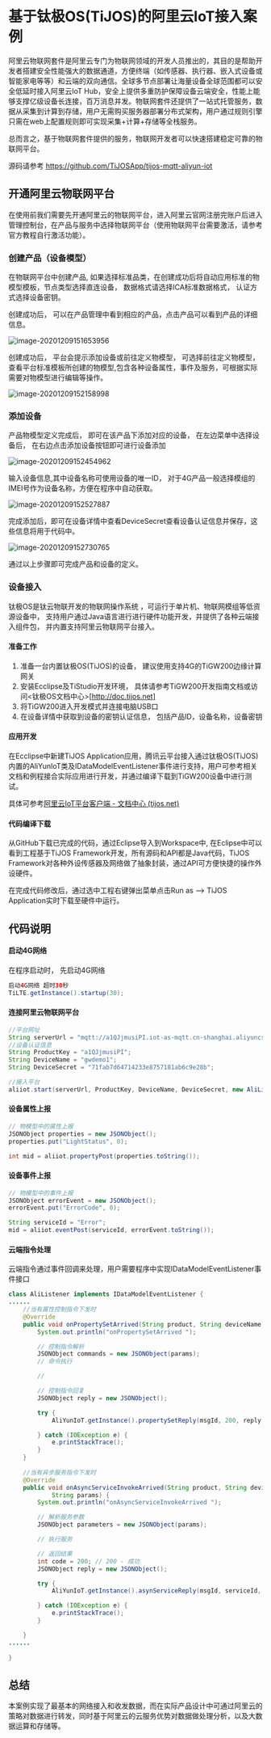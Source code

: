 # 基于钛极OS(TiJOS)的阿里云IoT接入案例

阿里云物联网套件是阿里云专门为物联网领域的开发人员推出的，其目的是帮助开发者搭建安全性能强大的数据通道，方便终端（如传感器、执行器、嵌入式设备或智能家电等等）和云端的双向通信。全球多节点部署让海量设备全球范围都可以安全低延时接入阿里云IoT Hub，安全上提供多重防护保障设备云端安全，性能上能够支撑亿级设备长连接，百万消息并发。物联网套件还提供了一站式托管服务，数据从采集到计算到存储，用户无需购买服务器部署分布式架构，用户通过规则引擎只需在web上配置规则即可实现采集+计算+存储等全栈服务。

总而言之，基于物联网套件提供的服务，物联网开发者可以快速搭建稳定可靠的物联网平台。

源码请参考 <https://github.com/TiJOSApp/tijos-mqtt-aliyun-iot>



## 开通阿里云物联网平台

在使用前我们需要先开通阿里云的物联网平台，进入阿里云官网注册完账户后进入管理控制台，在产品与服务中选择物联网平台（使用物联网平台需要激活，请参考官方教程自行激活功能）。

### 创建产品（设备模型）

在物联网平台中创建产品,  如果选择标准品类，在创建成功后将自动应用标准的物模型模板，节点类型选择直连设备， 数据格式请选择ICA标准数据格式， 认证方式选择设备密钥。

创建成功后， 可以在产品管理中看到相应的产品，点击产品可以看到产品的详细信息。

![image-20201209151653956](.\img\image-20201209151653956.png)

创建成功后， 平台会提示添加设备或前往定义物模型， 可选择前往定义物模型，查看平台标准模板所创建的物模型,包含各种设备属性，事件及服务，可根据实际需要对物模型进行编辑等操作。 

![image-20201209152158998](.\img\image-20201209152158998.png)



### 添加设备

产品物模型定义完成后， 即可在该产品下添加对应的设备， 在左边菜单中选择设备后， 在右边点击添加设备按钮即可进行设备添加

![image-20201209152454962](.\img\image-20201209152454962.png)

输入设备信息,其中设备名称可使用设备的唯一ID， 对于4G产品一般选择模组的IMEI号作为设备名称，方便在程序中自动获取。

![image-20201209152527887](.\img\image-20201209152527887.png)

完成添加后，即可在设备详情中查看DeviceSecret查看设备认证信息并保存，这些信息将用于代码中。

![image-20201209152730765](E:\work\ti-github\tijos-document-center\docs\tijos-samples\cloud_samples\ali-iot\img\image-20201209152730765.png)

通过以上步骤即可完成产品和设备的定义。 



### 设备接入

钛极OS是钛云物联开发的物联网操作系统 ，可运行于单片机、物联网模组等低资源设备中， 支持用户通过Java语言进行进行硬件功能开发，并提供了各种云端接入组件包， 并内置支持阿里云物联网平台接入。 

#### 准备工作

1. 准备一台内置钛极OS(TiJOS)的设备， 建议使用支持4G的TiGW200边缘计算网关
2. 安装Ecclipse及TiStudio开发环境， 具体请参考TiGW200开发指南文档或访问<钛极OS文档中心>[http://doc.tijos.net]
3. 将TiGW200进入开发模式并连接电脑USB口
4. 在设备详情中获取到设备的密钥认证信息， 包括产品ID，设备名称，设备密钥

#### 应用开发

在Ecclipse中新建TiJOS Application应用，腾讯云平台接入通过钛极OS(TiJOS)内置的AliYunIoT类及IDataModelEventListener事件进行支持，用户可参考相关文档和例程接合实际应用进行开发，并通过编译下载到TiGW200设备中进行测试。 

具体可参考[阿里云IoT平台客户端 - 文档中心 (tijos.net)](http://doc.tijos.net/docstore/tijos-development-guide/tijos.framework.networkcenter.alibaba/)

#### 代码编译下载

从GitHub下载已完成的代码，通过Eclipse导入到Workspace中, 在Eclipse中可以看到工程基于TiJOS Framework开发，所有源码和API都是Java代码，TiJOS Framework对各种外设传感器及网络做了抽象封装，通过API可方便快捷的操作外设硬件。

在完成代码修改后，通过选中工程右键弹出菜单点击Run as --> TiJOS Application实时下载至硬件中运行。 



## 代码说明

#### 启动4G网络

在程序启动时， 先启动4G网络

```java
启动4G网络 超时30秒
TiLTE.getInstance().startup(30);
```

#### 连接阿里云物联网平台

```java
//平台网址
String serverUrl = "mqtt://a1QJjmusiPI.iot-as-mqtt.cn-shanghai.aliyuncs.com:443"; /* 阿里云平台上海站点的域名后缀 */
//设备认证信息
String ProductKey = "a1QJjmusiPI";
String DeviceName = "gwdemo1";
String DeviceSecret = "71fab7d64714233e8757181ab6c9e28b";

//接入平台
aliiot.start(serverUrl, ProductKey, DeviceName, DeviceSecret, new AliListener());

```

#### 设备属性上报

```java
// 物模型中的属性上报
JSONObject properties = new JSONObject();
properties.put("LightStatus", 0);

int mid = aliiot.propertyPost(properties.toString());
```

#### 设备事件上报

```java
// 物模型中的事件上报
JSONObject errorEvent = new JSONObject();
errorEvent.put("ErrorCode", 0);

String serviceId = "Error";
mid = aliiot.eventPost(serviceId, errorEvent.toString());
```



#### 云端指令处理

云端指令通过事件回调来处理，用户需要程序中实现IDataModelEventListener事件接口

```java
class AliListener implements IDataModelEventListener {
......
    //当有属性控制指令下发时
	@Override
	public void onPropertySetArrived(String product, String deviceName, long msgId, String params) {
		System.out.println("onPropertySetArrived ");

		// 控制指令解析
		JSONObject commands = new JSONObject(params);
		// 命令执行

		//

		// 控制指令回复
		JSONObject reply = new JSONObject();

		try {
			AliYunIoT.getInstance().propertySetReply(msgId, 200, reply.toString());

		} catch (IOException e) {
			e.printStackTrace();
		}
	}
    
    //当有异步服务指令下发时
	@Override
	public void onAsyncServiceInvokeArrived(String product, String deviceName, long msgId, String serviceId,
			String params) {
		System.out.println("onAsyncServiceInvokeArrived ");

		// 解析服务参数
		JSONObject parameters = new JSONObject(params);

		// 执行服务

		// 返回结果
		int code = 200; // 200 - 成功
		JSONObject reply = new JSONObject();

		try {
			AliYunIoT.getInstance().asynServiceReply(msgId, serviceId, code, reply.toString());

		} catch (IOException e) {
			e.printStackTrace();
		}

	}
......    
    
}
```



## 总结

本案例实现了最基本的网络接入和收发数据，而在实际产品设计中可通过阿里云的策略对数据进行转发，同时基于阿里云的云服务优势对数据做处理分析，以及大数据运算和存储等。